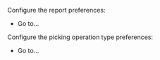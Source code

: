 Configure the report preferences:
  - Go to...

Configure the picking operation type preferences:
  - Go to...

